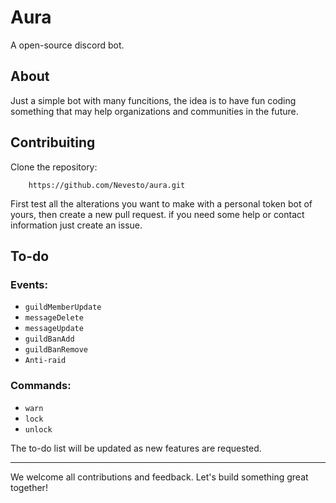 # Aura

A open-source discord bot.

## About

Just a simple bot with many funcitions, the idea is to have fun coding something that may help organizations and communities in the future.

## Contribuiting

Clone the repository:
```
    https://github.com/Nevesto/aura.git
```

First test all the alterations you want to make with a personal token bot of yours, then create a new pull request. if you need some help or contact information just create an issue.


## To-do

### Events:

- `guildMemberUpdate`
- `messageDelete`
- `messageUpdate`
- `guildBanAdd`
- `guildBanRemove`
- `Anti-raid`

### Commands:

- `warn`
- `lock`
- `unlock`

The to-do list will be updated as new features are requested.

---

We welcome all contributions and feedback. Let's build something great together!